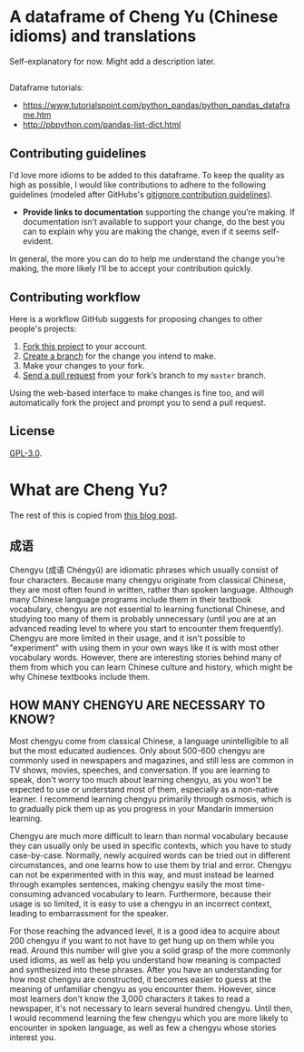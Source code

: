 # A dataframe of Cheng Yu (Chinese idioms) and translations

Self-explanatory for now. Might add a description later.

##
Dataframe tutorials:

- https://www.tutorialspoint.com/python_pandas/python_pandas_dataframe.htm
- http://pbpython.com/pandas-list-dict.html

## Contributing guidelines

I'd love more idioms to be added to this dataframe. To keep the quality as high 
as possible, I would like contributions to adhere to the following guidelines 
(modeled after GitHubs's [gitignore contribution guidelines](https://github.com/github/gitignore/edit/master/README.md)).

- **Provide links to documentation** supporting the change you’re making.
  If documentation isn’t available to support your change, do the best you can
  to explain why you are making the change, even if it seems self-evident.

In general, the more you can do to help me understand the change you’re making,
the more likely I’ll be to accept your contribution quickly.

## Contributing workflow

Here is a workflow GitHub suggests for proposing changes to other people's projects:

1. [Fork this project][fork] to your account.
2. [Create a branch][branch] for the change you intend to make.
3. Make your changes to your fork.
4. [Send a pull request][pr] from your fork’s branch to my `master` branch.

Using the web-based interface to make changes is fine too, and will automatically 
fork the project and prompt you to send a pull request.

[fork]: https://help.github.com/articles/fork-a-repo/
[branch]: https://help.github.com/articles/creating-and-deleting-branches-within-your-repository
[pr]: https://help.github.com/articles/using-pull-requests/

## License

[GPL-3.0](./LICENSE).

# What are Cheng Yu?
The rest of this is copied from [this blog post](http://blog.tutorming.com/mandarin-chinese-learning-tips/how-to-use-chengyu-properly).

## 成语
Chengyu (成语 Chéngyǔ) are idiomatic phrases which usually consist of four characters. Because many chengyu originate from classical Chinese, they are most often found in written, rather than spoken language. Although many Chinese language programs include them in their textbook vocabulary, chengyu are not essential to learning functional Chinese, and studying too many of them is probably unnecessary (until you are at an advanced reading level to where you start to encounter them frequently). Chengyu are more limited in their usage, and it isn't possible to "experiment" with using them in your own ways like it is with most other vocabulary words. However, there are interesting stories behind many of them from which you can learn Chinese culture and history, which might be why Chinese textbooks include them. 

## HOW MANY CHENGYU ARE NECESSARY TO KNOW?
Most chengyu come from classical Chinese, a language unintelligible to all but the most educated audiences. Only about 500-600 chengyu are commonly used in newspapers and magazines, and still less are common in TV shows, movies, speeches, and conversation. If you are learning to speak, don't worry too much about learning chengyu, as you won't be expected to use or understand most of them, especially as a non-native learner. I recommend learning chengyu primarily through osmosis, which is to gradually pick them up as you progress in your Mandarin immersion learning. 

Chengyu are much more difficult to learn than normal vocabulary because they can usually only be used in specific contexts, which you have to study case-by-case. Normally, newly acquired words can be tried out in different circumstances, and one learns how to use them by trial and error. Chengyu can not be experimented with in this way, and must instead be learned through examples sentences, making chengyu easily the most time-consuming advanced vocabulary to learn. Furthermore, because their usage is so limited, it is easy to use a chengyu in an incorrect context, leading to embarrassment for the speaker. 

For those reaching the advanced level, it is a good idea to acquire about 200 chengyu if you want to not have to get hung up on them while you read. Around this number will give you a solid grasp of the more commonly used idioms, as well as help you understand how meaning is compacted and synthesized into these phrases. After you have an understanding for how most chengyu are constructed, it becomes easier to guess at the meaning of unfamiliar chengyu as you encounter them. However, since most learners don't know the 3,000 characters it takes to read a newspaper, it's not necessary to learn several hundred chengyu. Until then, I would recommend learning the few chengyu which you are more likely to encounter in spoken language, as well as few a chengyu whose stories interest you. 
